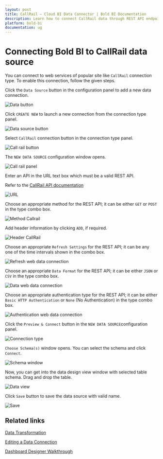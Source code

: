 ```yaml
---
layout: post
title: CallRail – Cloud BI Data Connector | Bold BI Documentation
description: Learn how to connect CallRail data through REST API endpoint with Bold BI Cloud and create data source for dashboard configuration.
platform: bold-bi
documentation: ug
---
```


# Connecting Bold BI to CallRail data source

  You can connect to web services of popular site like `CallRail` connection type. To enable this connection, follow the given steps.
  
  Click the `Data Source` button in the configuration panel to add a new data connection.
   
   ![Data button](/static/assets/working-with-datasource/data-connectors/images/common/DataSourcesIcon.png)
   
   Click `CREATE NEW` to launch a new connection from the connection type panel. 
   
   ![Data source button](/static/assets/working-with-datasource/data-connectors/images/common/datasourcebutton.png)
  
  Select `CallRail` connection button in the connection type panel.

  ![Call rail button](/static/assets/working-with-datasource/data-connectors/images/call-rail/callrail_button.png)

  The `NEW DATA SOURCE` configuration window opens.

  ![Call rail panel](/static/assets/working-with-datasource/data-connectors/images/call-rail/callrail_panel.png)

  Enter an API in the URL text box which must be a valid REST API.

  Refer to the [CallRail API documentation](https://apidocs.callrail.com/)

  ![URL](/static/assets/working-with-datasource/data-connectors/images/call-rail/URL_callrail.png)

  Choose an appropriate method for the REST API; it can be either `GET` or `POST` in the type combo box.

  ![Method Callrail](/static/assets/working-with-datasource/data-connectors/images/call-rail/Method_callrail.png)

  Add header information by clicking `ADD`, if required.

  ![Header CallRail](/static/assets/working-with-datasource/data-connectors/images/call-rail/Header_callrail.png)
  
  Choose an appropriate `Refresh Settings` for the REST API; it can be any one of the time intervals shown in the combo box.

  ![Refresh web data connection](/static/assets/working-with-datasource/data-connectors/images/call-rail/Refresh_webdataconnection.png)

  Choose an appropriate `Data Format` for the REST API; it can be either `JSON` or `CSV` in the type combo box.

  ![Data web data connection](/static/assets/working-with-datasource/data-connectors/images/call-rail/Data_webdataconnection.png)

  Choose an appropriate authentication type for the REST API; it can be either `Basic HTTP Authentication` or `None` (No Authentication) in the type combo box.

  ![Authentication web data connection](/static/assets/working-with-datasource/data-connectors/images/call-rail/Authentication_webdataconnection.png)
  
  Click the `Preview & Connect` button in the `NEW DATA SOURCE`configuration panel. 
  
  ![Connection type](/static/assets/working-with-datasource/data-connectors/images/call-rail/callrail_connectiontype.png)

  `Choose Schema(s)` window opens. You can select the schema and click `Connect`.
  
  ![Schema window](/static/assets/working-with-datasource/data-connectors/images/call-rail/asknicelyschemawindow.png)
  
  Now, you can get into the data design view window with selected table schema. Drag and drop the table.
  
  ![Data view](/static/assets/working-with-datasource/data-connectors/images/call-rail/dataview_asknicely.png)

  Click `Save` button to save the data source with valid name.

   ![Save](/static/assets/working-with-datasource/data-connectors/images/call-rail/save_asknicely.png)

## Related links

[Data Transformation](/working-with-data-source/transforming-data/joining-table/)

[Editing a Data Connection](/working-with-data-source/editing-a-data-connection/)   

[Dashboard Designer Walkthrough](/getting-started/creating-dashboard/)

  







  
































